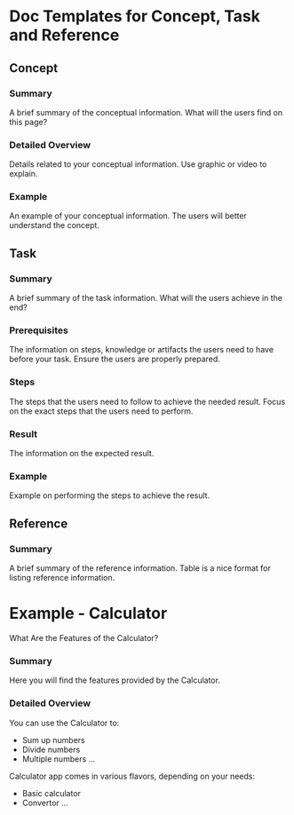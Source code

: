 # Doc Templates for Concept, Task and Reference
## Concept
### Summary
A brief summary of the conceptual information. What will the users find on this page?
### Detailed Overview
Details related to your conceptual information. Use graphic or video to explain.
### Example
An example of your conceptual information. The users will better understand the concept.

## Task
### Summary
A brief summary of the task information. What will the users achieve in the end?
### Prerequisites
The information on steps, knowledge or artifacts the users need to have before your task. Ensure the users are properly prepared.
### Steps
The steps that the users need to follow to achieve the needed result. Focus on the exact steps that the users need to perform.
### Result
The information on the expected result.
### Example
Example on performing the steps to achieve the result.

## Reference
### Summary
A brief summary of the reference information. Table is a nice format for listing reference information.

# Example - Calculator
What Are the Features of the Calculator?
### Summary
Here you will find the features provided by the Calculator.
### Detailed Overview
You can use the Calculator to:
- Sum up numbers
- Divide numbers
- Multiple numbers
...

Calculator app comes in various flavors, depending on your needs:
- Basic calculator
- Convertor
...

